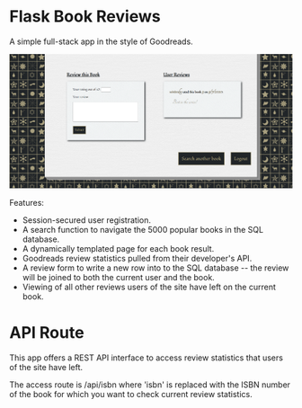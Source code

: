 # Flask Book Reviews

A simple full-stack app in the style of Goodreads.

![Screenshot](static/readme_screenshot.png)

Features:

- Session-secured user registration.
- A search function to navigate the 5000 popular books in the SQL database.
- A dynamically templated page for each book result.
- Goodreads review statistics pulled from their developer's API.
- A review form to write a new row into to the SQL database -- the review will be joined to both the current user and the book.
- Viewing of all other reviews users of the site have left on the current book.

# API Route

This app offers a REST API interface to access review statistics that users of the site have left.

The access route is /api/isbn where 'isbn' is replaced with the ISBN number of the book for which you want to check current review statistics.

